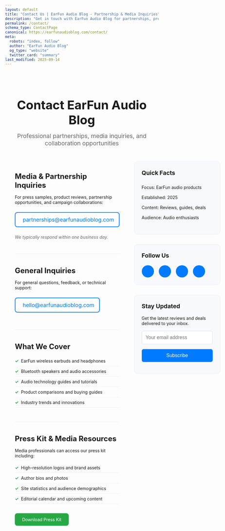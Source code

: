 ```yaml
---
layout: default
title: "Contact Us | EarFun Audio Blog - Partnership & Media Inquiries"
description: "Get in touch with EarFun Audio Blog for partnerships, press samples, reviews, and campaign collaboration. Professional audio industry connections."
permalink: /contact/
schema_type: ContactPage
canonical: https://earfunaudioblog.com/contact/
meta:
  robots: "index, follow"
  author: "EarFun Audio Blog"
  og_type: "website"
  twitter_card: "summary"
last_modified: 2025-09-14
---
```


<div class="contact-container">
<div class="contact-header">
<h1 class="contact-title">Contact EarFun Audio Blog</h1>
<p class="contact-subtitle">Professional partnerships, media inquiries, and collaboration opportunities</p>
</div>
<div class="contact-content">
<div class="contact-main">
<div class="contact-section">
<h2>Media & Partnership Inquiries</h2>
<p>For press samples, product reviews, partnership opportunities, and campaign collaborations:</p>
<div class="contact-email">
<a class="email-link" href="&#109;&#97;&#105;&#108;&#116;&#111;&#58;partnerships&#64;earfunaudioblog&#46;com">
<i class="icon-email"></i>
            &#112;&#97;&#114;&#116;&#110;&#101;&#114;&#115;&#104;&#105;&#112;&#115;&#64;&#101;&#97;&#114;&#102;&#117;&#110;&#97;&#117;&#100;&#105;&#111;&#98;&#108;&#111;&#103;&#46;&#99;&#111;&#109;
          </a>
</div>
<p class="response-time">We typically respond within one business day.</p>
</div>
<div class="contact-section">
<h2>General Inquiries</h2>
<p>For general questions, feedback, or technical support:</p>
<div class="contact-email">
<a class="email-link" href="&#109;&#97;&#105;&#108;&#116;&#111;&#58;hello&#64;earfunaudioblog&#46;com">
<i class="icon-email"></i>
            &#104;&#101;&#108;&#108;&#111;&#64;&#101;&#97;&#114;&#102;&#117;&#110;&#97;&#117;&#100;&#105;&#111;&#98;&#108;&#111;&#103;&#46;&#99;&#111;&#109;
          </a>
</div>
</div>
<div class="contact-section">
<h2>What We Cover</h2>
<ul class="coverage-list">
<li>EarFun wireless earbuds and headphones</li>
<li>Bluetooth speakers and audio accessories</li>
<li>Audio technology guides and tutorials</li>
<li>Product comparisons and buying guides</li>
<li>Industry trends and innovations</li>
</ul>
</div>
<div class="contact-section">
<h2>Press Kit & Media Resources</h2>
<p>Media professionals can access our press kit including:</p>
<ul class="press-list">
<li>High-resolution logos and brand assets</li>
<li>Author bios and photos</li>
<li>Site statistics and audience demographics</li>
<li>Editorial calendar and upcoming content</li>
</ul>
<a class="press-kit-link" href="{{ '/press-kit/' | relative_url }}">Download Press Kit</a>
</div>
</div>
<div class="contact-sidebar">
<div class="contact-info-box">
<h3>Quick Facts</h3>
<ul class="quick-facts">
<li>Focus: EarFun audio products</li>
<li>Established: 2025</li>
<li>Content: Reviews, guides, deals</li>
<li>Audience: Audio enthusiasts</li>
</ul>
</div>
<div class="social-links">
<h3>Follow Us</h3>
<div class="social-icons">
<a aria-label="Twitter" class="social-link" href="#">
<i class="icon-twitter"></i>
</a>
<a aria-label="Facebook" class="social-link" href="#">
<i class="icon-facebook"></i>
</a>
<a aria-label="Instagram" class="social-link" href="#">
<i class="icon-instagram"></i>
</a>
<a aria-label="YouTube" class="social-link" href="#">
<i class="icon-youtube"></i>
</a>
</div>
</div>
<div class="newsletter-signup">
<h3>Stay Updated</h3>
<p>Get the latest reviews and deals delivered to your inbox.</p>
<form action="#" class="newsletter-form" method="post">
<input class="email-input" placeholder="Your email address" required type="email" />
<button class="subscribe-btn" type="submit">Subscribe</button>
</form>
</div>
</div>
</div>
</div>

<style>
.contact-container {
  max-width: 1200px;
  margin: 0 auto;
  padding: 2rem;
}

.contact-header {
  text-align: center;
  margin-bottom: 3rem;
}

.contact-title {
  font-size: 2.5rem;
  color: #1a1a1a;
  margin-bottom: 1rem;
}

.contact-subtitle {
  font-size: 1.2rem;
  color: #666;
  max-width: 600px;
  margin: 0 auto;
}

.contact-content {
  display: grid;
  grid-template-columns: 2fr 1fr;
  gap: 3rem;
}

.contact-section {
  margin-bottom: 2.5rem;
  padding-bottom: 2rem;
  border-bottom: 1px solid #eee;
}

.contact-section:last-child {
  border-bottom: none;
}

.contact-section h2 {
  color: #1a1a1a;
  font-size: 1.5rem;
  margin-bottom: 1rem;
}

.contact-email {
  margin: 1.5rem 0;
}

.email-link {
  display: inline-flex;
  align-items: center;
  gap: 0.5rem;
  font-size: 1.1rem;
  color: #007bff;
  text-decoration: none;
  padding: 0.75rem 1rem;
  border: 2px solid #007bff;
  border-radius: 8px;
  transition: all 0.3s ease;
}

.email-link:hover {
  background-color: #007bff;
  color: white;
}

.response-time {
  font-style: italic;
  color: #666;
  margin-top: 1rem;
}

.coverage-list,
.press-list,
.quick-facts {
  list-style: none;
  padding: 0;
}

.coverage-list li,
.press-list li {
  padding: 0.5rem 0;
  border-bottom: 1px solid #f0f0f0;
}

.coverage-list li:before,
.press-list li:before {
  content: "✓";
  color: #28a745;
  font-weight: bold;
  margin-right: 0.5rem;
}

.press-kit-link {
  display: inline-block;
  margin-top: 1rem;
  padding: 0.75rem 1.5rem;
  background-color: #28a745;
  color: white;
  text-decoration: none;
  border-radius: 8px;
  transition: background-color 0.3s ease;
}

.press-kit-link:hover {
  background-color: #218838;
}

.contact-sidebar {
  display: flex;
  flex-direction: column;
  gap: 2rem;
}

.contact-info-box,
.social-links,
.newsletter-signup {
  background-color: #f8f9fa;
  padding: 1.5rem;
  border-radius: 12px;
  border: 1px solid #e9ecef;
}

.contact-info-box h3,
.social-links h3,
.newsletter-signup h3 {
  margin-top: 0;
  color: #1a1a1a;
  font-size: 1.2rem;
}

.quick-facts li {
  padding: 0.5rem 0;
  display: flex;
  justify-content: space-between;
}

.social-icons {
  display: flex;
  gap: 1rem;
  margin-top: 1rem;
}

.social-link {
  display: flex;
  align-items: center;
  justify-content: center;
  width: 40px;
  height: 40px;
  background-color: #007bff;
  color: white;
  text-decoration: none;
  border-radius: 50%;
  transition: background-color 0.3s ease;
}

.social-link:hover {
  background-color: #0056b3;
}

.newsletter-form {
  display: flex;
  flex-direction: column;
  gap: 1rem;
  margin-top: 1rem;
}

.email-input {
  padding: 0.75rem;
  border: 1px solid #ddd;
  border-radius: 6px;
  font-size: 1rem;
}

.subscribe-btn {
  padding: 0.75rem;
  background-color: #007bff;
  color: white;
  border: none;
  border-radius: 6px;
  font-size: 1rem;
  cursor: pointer;
  transition: background-color 0.3s ease;
}

.subscribe-btn:hover {
  background-color: #0056b3;
}

@media (max-width: 768px) {
  .contact-content {
    grid-template-columns: 1fr;
    gap: 2rem;
  }
  
  .contact-title {
    font-size: 2rem;
  }
  
  .contact-container {
    padding: 1rem;
  }
}
</style>

<script type="application/ld+json">
{
  "@context": "https://schema.org",
  "@type": "ContactPage",
  "name": "Contact EarFun Audio Blog",
  "description": "Contact EarFun Audio Blog for partnerships, press samples, reviews, and collaboration opportunities in the audio industry.",
  "url": "https://earfunaudioblog.com/contact/",
  "mainEntity": {
    "@type": "Organization",
    "name": "EarFun Audio Blog",
    "email": "partnerships&#64;earfunaudioblog&#46;com",
    "contactPoint": [{
      "@type": "ContactPoint",
      "contactType": "Media Inquiries",
      "email": "partnerships&#64;earfunaudioblog&#46;com",
      "areaServed": "Worldwide",
      "availableLanguage": "English"
    }, {
      "@type": "ContactPoint", 
      "contactType": "General Support",
      "email": "hello&#64;earfunaudioblog&#46;com",
      "areaServed": "Worldwide",
      "availableLanguage": "English"
    }]
  }
}
</script>
